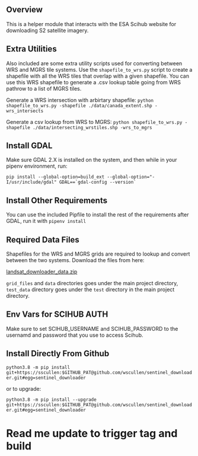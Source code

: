 ## Overview

This is a helper module that interacts with the ESA Scihub website for downloading S2 satellite imagery.

## Extra Utilities

Also included are some extra utility scripts used for converting between WRS and MGRS tile systems. Use the `shapefile_to_wrs.py` script to create a shapefile with all the WRS tiles that overlap with a given shapefile. You can use this WRS shapefile to generate a .csv lookup table going from WRS pathrow to a list of MGRS tiles.

Generate a WRS intersection with arbirtary shapefile:
`python shapefile_to_wrs.py -shapefile ./data/canada_extent.shp -wrs_intersects`

Generate a csv lookup from WRS to MGRS:
`python shapefile_to_wrs.py -shapefile ./data/intersecting_wrstiles.shp -wrs_to_mgrs`

## Install GDAL

Make sure GDAL 2.X is installed on the system, and then while in your pipenv environment, run:

```
pip install --global-option=build_ext --global-option="-I/usr/include/gdal" GDAL==`gdal-config --version`
```

## Install Other Requirements

You can use the included Pipfile to install the rest of the requirements after GDAL, run it with `pipenv install`

## Required Data Files

Shapefiles for the WRS and MGRS grids are required to lookup and convert between the two systems. Download the files from here:

[landsat_downloader_data.zip](https://drive.google.com/file/d/14lqY25kH1sU2kVYO6yR6ASPrDWW3fQ3J/view?usp=sharing)

`grid_files` and `data` directories goes under the main project directory, `test_data` directory goes under the `test` directory in the main project directory.

## Env Vars for SCIHUB AUTH

Make sure to set SCIHUB_USERNAME and SCIHUB_PASSWORD to the usernamd and password that you use to access Scihub.

## Install Directly From Github

`python3.8 -m pip install git+https://sscullen:$GITHUB_PAT@github.com/wscullen/sentinel_downloader.git#egg=sentinel_downloader`

or to upgrade:

`python3.8 -m pip install --upgrade git+https://sscullen:$GITHUB_PAT@github.com/wscullen/sentinel_downloader.git#egg=sentinel_downloader`

# Read me update to trigger tag and build
